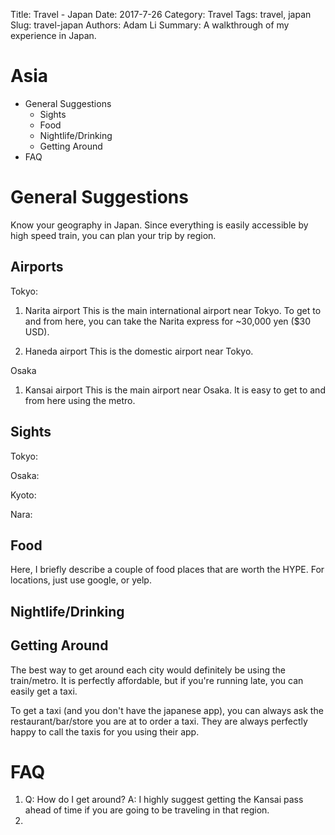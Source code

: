 Title: Travel - Japan
Date: 2017-7-26
Category: Travel
Tags: travel, japan
Slug: travel-japan
Authors: Adam Li
Summary: A walkthrough of my experience in Japan.

# Asia
<!-- MarkdownTOC -->
- General Suggestions
	- Sights
	- Food
	- Nightlife/Drinking
	- Getting Around
- FAQ
<!-- /MarkdownTOC -->

# General Suggestions
Know your geography in Japan. Since everything is easily accessible by high speed train, you can plan your trip by region.

## Airports
Tokyo:
1. Narita airport
This is the main international airport near Tokyo. To get to and from here, you can take the Narita express for ~30,000 yen ($30 USD).

2. Haneda airport
This is the domestic airport near Tokyo.

Osaka
1. Kansai airport
This is the main airport near Osaka. It is easy to get to and from here using the metro.

## Sights
Tokyo:

Osaka:

Kyoto:

Nara:


## Food
Here, I briefly describe a couple of food places that are worth the HYPE. For locations, just use google, or yelp.

## Nightlife/Drinking


## Getting Around
The best way to get around each city would definitely be using the train/metro. It is perfectly affordable, but if you're running late, you can easily get a taxi.

To get a taxi (and you don't have the japanese app), you can always ask the restaurant/bar/store you are at to order a taxi. They are always perfectly happy to call the taxis for you using their app.

# FAQ
1. Q: How do I get around?
A: I highly suggest getting the Kansai pass ahead of time if you are going to be traveling in that region. 
2. 